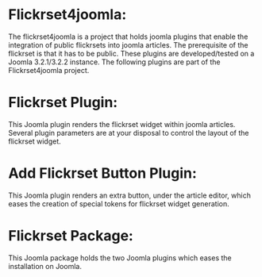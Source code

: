 Flickrset4joomla:
=================

The flickrset4joomla is a project that holds joomla plugins that enable the integration of public flickrsets into joomla articles.  The prerequisite of the flickrset is that it has to be public.  These plugins are developed/tested on a Joomla 3.2.1/3.2.2 instance.  The following plugins are part of the Flickrset4joomla project.

Flickrset Plugin:
=================

This Joomla plugin renders the flickrset widget within joomla articles.  Several plugin parameters are at your disposal to control the layout of the flickrset widget.


Add Flickrset Button Plugin:
============================

This Joomla plugin renders an extra button, under the article editor, which eases the creation of special tokens for flickrset widget generation.


Flickrset Package:
==================

This Joomla package holds the two Joomla plugins which eases the installation on Joomla.

